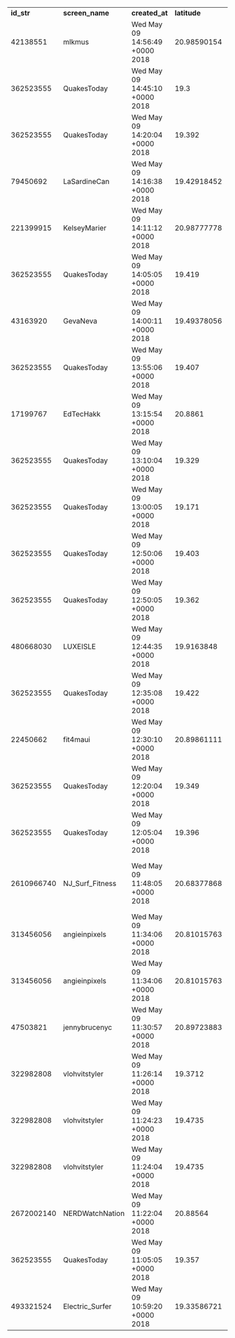 | | | | | | |
| --- | --- | --- | --- | --- | --- |
| **id_str** | **screen_name** | **created_at** | **latitude** | **longitude** | **text** |
| 42138551 | mlkmus | Wed May 09 14:56:49 +0000 2018 | 20.98590154 | -156.66873096 | Happy #WhaleWednesday - Humpback Whale Fluke taken from aboard the |
| 362523555 | QuakesToday | Wed May 09 14:45:10 +0000 2018 | 19.3 | -155.248 | 1.9 magnitude #earthquake. 16 km from #Volcano, HI, United State |
| 362523555 | QuakesToday | Wed May 09 14:20:04 +0000 2018 | 19.392 | -154.928 | 2.3 magnitude #earthquake. 9 km from Leilani Estates, HI, #UnitedState |
| 79450692 | LaSardineCan | Wed May 09 14:16:38 +0000 2018 | 19.42918452 | -155.25757285 | Just posted a photo @ Hawaii Volcanoes National Par |
| 221399915 | KelseyMarier | Wed May 09 14:11:12 +0000 2018 | 20.98777778 | -156.66777778 | Collect moments, not things @ Napili, Hawai |
| 362523555 | QuakesToday | Wed May 09 14:05:05 +0000 2018 | 19.419 | -154.909 | 1.8 magnitude #earthquake. 6 km from #LeilaniEstates, HI, United State |
| 43163920 | GevaNeva | Wed May 09 14:00:11 +0000 2018 | 19.49378056 | -155.00968889 | Island Of Hawai'i Volcano UpdateOfficial Statement On Current |
| 362523555 | QuakesToday | Wed May 09 13:55:06 +0000 2018 | 19.407 | -155.266 | 2.1 magnitude #earthquake. 5 km from Volcano, #HI, United State |
| 17199767 | EdTecHakk | Wed May 09 13:15:54 +0000 2018 | 20.8861 | -156.675 | Happy Birthday to my beautiful wife, and |
| 362523555 | QuakesToday | Wed May 09 13:10:04 +0000 2018 | 19.329 | -155.104 | 1.8 magnitude #earthquake. 19 km from Volcano, #HI, United State |
| 362523555 | QuakesToday | Wed May 09 13:00:05 +0000 2018 | 19.171 | -155.134 | 2.2 magnitude #earthquake. 32 km from Volcano, HI, #UnitedState |
| 362523555 | QuakesToday | Wed May 09 12:50:06 +0000 2018 | 19.403 | -155.292 | 1.9 magnitude #earthquake. 8 km from #Volcano, HI, #UnitedState |
| 362523555 | QuakesToday | Wed May 09 12:50:05 +0000 2018 | 19.362 | -155.005 | 2.3 magnitude #earthquake. 15 km from Leilani Estates, HI, #UnitedState |
| 480668030 | LUXEISLE | Wed May 09 12:44:35 +0000 2018 | 19.9163848 | -155.88579531 | Wednesday Wanderlust. Thinking of The Big Island 🌴 and what they are |
| 362523555 | QuakesToday | Wed May 09 12:35:08 +0000 2018 | 19.422 | -154.858 | 2.0 magnitude #earthquake. 8 km from Leilani Estates, HI, #UnitedState |
| 22450662 | fit4maui | Wed May 09 12:30:10 +0000 2018 | 20.89861111 | -156.43055556 | It’s travel time! Super comfy flight OGG to Dallas with full lay |
| 362523555 | QuakesToday | Wed May 09 12:20:04 +0000 2018 | 19.349 | -155.083 | 2.0 magnitude #earthquake. 18 km from #FernAcres, HI, United State |
| 362523555 | QuakesToday | Wed May 09 12:05:04 +0000 2018 | 19.396 | -155.016 | 1.7 magnitude #earthquake. 13 km from Leilani Estates, #HI, United State |
| 2610966740 | NJ_Surf_Fitness | Wed May 09 11:48:05 +0000 2018 | 20.68377868 | -156.4417521 | Anti-gravity #lightrays #underwaterabyss #ocean #pacificocean #water |
| 313456056 | angieinpixels | Wed May 09 11:34:06 +0000 2018 | 20.81015763 | -156.62372105 | Cuteness  overload and I just can’t get enough of this day. This |
| 313456056 | angieinpixels | Wed May 09 11:34:06 +0000 2018 | 20.81015763 | -156.62372105 | Cuteness  overload and I just can’t get enough of this day. This |
| 47503821 | jennybrucenyc | Wed May 09 11:30:57 +0000 2018 | 20.89723883 | -156.70092951 | Hold on. There is land in sight. 🌟 #lifesaver #holdon #dontgiveup |
| 322982808 | vlohvitstyler | Wed May 09 11:26:14 +0000 2018 | 19.3712 | -155.205 | Took a small hike for the view. And it was cold. @ Puʻu Huluhul |
| 322982808 | vlohvitstyler | Wed May 09 11:24:23 +0000 2018 | 19.4735 | -154.92 | Hurts when you just gotta stare all over social media wishing you |
| 322982808 | vlohvitstyler | Wed May 09 11:24:04 +0000 2018 | 19.4735 | -154.92 | 😂😂😂| Original post: kidbranzhawaii | Source: CBS. | #hawaii #viral |
| 2672002140 | NERDWatchNation | Wed May 09 11:22:04 +0000 2018 | 20.88564 | -156.47766 | ___roncat___ does it again! Thank you for creating a beautiful piece |
| 362523555 | QuakesToday | Wed May 09 11:05:05 +0000 2018 | 19.357 | -155.03 | 2.0 magnitude #earthquake. 17 km from Leilani Estates, #HI, United State |
| 493321524 | Electric_Surfer | Wed May 09 10:59:20 +0000 2018 | 19.33586721 | -155.21707535 | 🤙, If Surfers Aren't Gonna Save The 🌎 Who On 🌏 Will?! @ Surfers |
